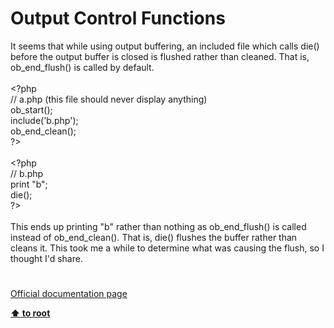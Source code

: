 # Output Control Functions




<div class="phpcode"><span class="html">
It seems that while using output buffering, an included file which calls die() before the output buffer is closed is flushed rather than cleaned. That is, ob_end_flush() is called by default.<br><br><span class="default">&lt;?php<br></span><span class="comment">// a.php (this file should never display anything)<br></span><span class="default">ob_start</span><span class="keyword">();<br>include(</span><span class="string">&apos;b.php&apos;</span><span class="keyword">);<br></span><span class="default">ob_end_clean</span><span class="keyword">();<br></span><span class="default">?&gt;<br></span><br><span class="default">&lt;?php<br></span><span class="comment">// b.php<br></span><span class="keyword">print </span><span class="string">&quot;b&quot;</span><span class="keyword">;<br>die();<br></span><span class="default">?&gt;<br></span><br>This ends up printing &quot;b&quot; rather than nothing as ob_end_flush() is called instead of ob_end_clean(). That is, die() flushes the buffer rather than cleans it. This took me a while to determine what was causing the flush, so I thought I&apos;d share.</span>
</div>
  

#

[Official documentation page](https://www.php.net/manual/en/ref.outcontrol.php)

**[⬆ to root](/)**